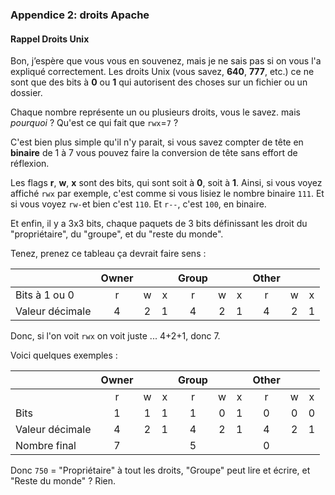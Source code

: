 ### Appendice 2: droits Apache
#### Rappel Droits Unix
Bon, j’espère que vous vous en souvenez, mais je ne sais pas si on vous l'a expliqué correctement. Les droits Unix (vous savez, **640**, **777**, etc.) ce ne sont que des bits à **0** ou **1** qui autorisent des choses sur un fichier ou un dossier.

Chaque nombre représente un ou plusieurs droits, vous le savez. mais _pourquoi_ ? Qu'est ce qui fait que `rwx`=`7` ?

C'est bien plus simple qu'il n'y parait, si vous savez compter de tête en **binaire** de 1 à 7 vous pouvez faire la conversion de tête sans effort de réflexion. 

Les flags **r**, **w**, **x** sont des bits, qui sont soit à **0**, soit à **1**. Ainsi, si vous voyez affiché `rwx` par exemple, c'est comme si vous lisiez le nombre binaire `111`.  Et si vous voyez `rw-`et bien c'est `110`. Et `r--`, c'est `100`, en binaire.

Et enfin, il y a 3x3 bits, chaque paquets de 3 bits définissant les droit du "propriétaire", du "groupe", et du "reste du monde".

Tenez, prenez ce tableau ça devrait faire sens :

|                 | Owner |     |     | Group |     |     | Other |     |     |
| --------------- | :---: | :-: | :-: | :---: | :-: | :-: | :---: | :-: | :-: |
| Bits à 1 ou 0   |   r   |  w  |  x  |   r   |  w  |  x  |   r   |  w  |  x  |
| Valeur décimale |   4   |  2  |  1  |   4   |  2  |  1  |   4   |  2  |  1  |
Donc, si l'on voit `rwx` on voit juste ... 4+2+1, donc 7. 

Voici quelques exemples :

|                 | Owner |     |     | Group |     |     | Other |     |     |
| --------------- | :---: | :-: | :-: | :---: | :-: | :-: | :---: | :-: | :-: |
|                 |   r   |  w  |  x  |   r   |  w  |  x  |   r   |  w  |  x  |
| Bits            |   1   |  1  |  1  |   1   |  0  |  1  |   0   |  0  |  0  |
| Valeur décimale |   4   |  2  |  1  |   4   |  2  |  1  |   4   |  2  |  1  |
| Nombre final    |   7   |     |     |   5   |     |     |   0   |     |     |
Donc `750` = "Propriétaire" à tout les droits, "Groupe" peut lire et écrire, et "Reste du monde" ? Rien.
